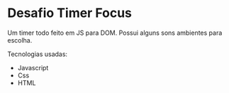 # Desafio Timer Focus
Um timer todo feito em JS para DOM. Possui alguns sons ambientes para escolha.

Tecnologias usadas:

- Javascript
- Css
- HTML

